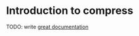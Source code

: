 # Introduction to compress

TODO: write [great documentation](http://jacobian.org/writing/what-to-write/)
